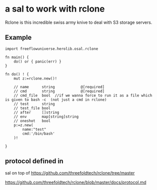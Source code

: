 # a sal to work with rclone

Rclone is this incredible swiss army knive to deal with S3 storage servers.


## Example

```golang
import freeflowuniverse.herolib.osal.rclone

fn main() {
	do() or { panic(err) }
}

fn do() ! {
	mut z:=rclone.new()!

	// name      string            @[required]
	// cmd       string            @[required]
	// cmd_file  bool  //if we wanna force to run it as a file which is given to bash -c  (not just a cmd in rclone)
	// test      string
	// test_file bool
	// after     []string
	// env       map[string]string
	// oneshot   bool
	p:=z.new(
		name:"test"
		cmd:'/bin/bash'
	)!

}

```

## protocol defined in


sal on top of https://github.com/threefoldtech/rclone/tree/master

https://github.com/threefoldtech/rclone/blob/master/docs/protocol.md
